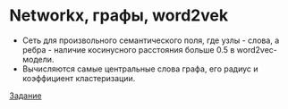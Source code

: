 # Networkx, графы, word2vek

* Сеть для произвольного семантического поля, где узлы - слова, а ребра -  наличие косинусного расстояния больше 0.5 в word2vec-модели. 
* Вычисляются самые центральные слова графа, его радиус и коэффициент кластеризации.

[Задание](https://github.com/ancatmara/learnpython2017/blob/master/%D0%94%D0%BE%D0%BC%D0%B0%D1%88%D0%BD%D0%B8%D0%B5%20%D0%B7%D0%B0%D0%B4%D0%B0%D0%BD%D0%B8%D1%8F/networkx.md)


